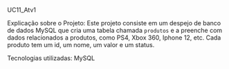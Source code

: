 UC11_Atv1

Explicação sobre o Projeto:
Este projeto consiste em um despejo de banco de dados MySQL que cria uma tabela chamada `produtos` e a preenche com 
dados relacionados a produtos, como PS4, Xbox 360, Iphone 12, etc. Cada produto tem um id, um nome, um valor e um status.

Tecnologias utilizadas:
MySQL
